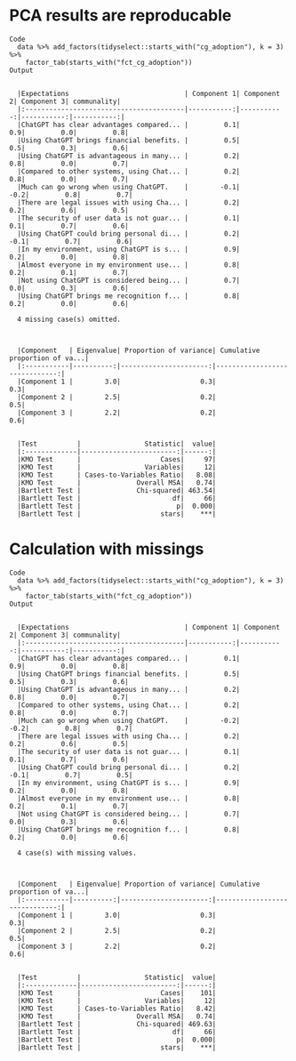 # PCA results are reproducable

    Code
      data %>% add_factors(tidyselect::starts_with("cg_adoption"), k = 3) %>%
        factor_tab(starts_with("fct_cg_adoption"))
    Output
      
      
      |Expectations                             | Component 1| Component 2| Component 3| communality|
      |:----------------------------------------|-----------:|-----------:|-----------:|-----------:|
      |ChatGPT has clear advantages compared... |         0.1|         0.9|         0.0|         0.8|
      |Using ChatGPT brings financial benefits. |         0.5|         0.5|         0.3|         0.6|
      |Using ChatGPT is advantageous in many... |         0.2|         0.8|         0.0|         0.7|
      |Compared to other systems, using Chat... |         0.2|         0.8|         0.0|         0.7|
      |Much can go wrong when using ChatGPT.    |        -0.1|        -0.2|         0.8|         0.7|
      |There are legal issues with using Cha... |         0.2|         0.2|         0.6|         0.5|
      |The security of user data is not guar... |         0.1|         0.1|         0.7|         0.6|
      |Using ChatGPT could bring personal di... |         0.2|        -0.1|         0.7|         0.6|
      |In my environment, using ChatGPT is s... |         0.9|         0.2|         0.0|         0.8|
      |Almost everyone in my environment use... |         0.8|         0.2|         0.1|         0.7|
      |Not using ChatGPT is considered being... |         0.7|         0.0|         0.3|         0.6|
      |Using ChatGPT brings me recognition f... |         0.8|         0.2|         0.0|         0.6|
      
      4 missing case(s) omitted.
      
      
      
      |Component   | Eigenvalue| Proportion of variance| Cumulative proportion of va...|
      |:-----------|----------:|----------------------:|------------------------------:|
      |Component 1 |        3.0|                    0.3|                            0.3|
      |Component 2 |        2.5|                    0.2|                            0.5|
      |Component 3 |        2.2|                    0.2|                            0.6|
      
      
      |Test          |                Statistic|  value|
      |:-------------|------------------------:|------:|
      |KMO Test      |                    Cases|     97|
      |KMO Test      |                Variables|     12|
      |KMO Test      | Cases-to-Variables Ratio|   8.08|
      |KMO Test      |              Overall MSA|   0.74|
      |Bartlett Test |              Chi-squared| 463.54|
      |Bartlett Test |                       df|     66|
      |Bartlett Test |                        p|  0.000|
      |Bartlett Test |                    stars|    ***|

# Calculation with missings

    Code
      data %>% add_factors(tidyselect::starts_with("cg_adoption"), k = 3) %>%
        factor_tab(starts_with("fct_cg_adoption"))
    Output
      
      
      |Expectations                             | Component 1| Component 2| Component 3| communality|
      |:----------------------------------------|-----------:|-----------:|-----------:|-----------:|
      |ChatGPT has clear advantages compared... |         0.1|         0.9|         0.0|         0.8|
      |Using ChatGPT brings financial benefits. |         0.5|         0.5|         0.3|         0.6|
      |Using ChatGPT is advantageous in many... |         0.2|         0.8|         0.0|         0.7|
      |Compared to other systems, using Chat... |         0.2|         0.8|         0.0|         0.7|
      |Much can go wrong when using ChatGPT.    |        -0.2|        -0.2|         0.8|         0.7|
      |There are legal issues with using Cha... |         0.2|         0.2|         0.6|         0.5|
      |The security of user data is not guar... |         0.1|         0.1|         0.7|         0.6|
      |Using ChatGPT could bring personal di... |         0.2|        -0.1|         0.7|         0.5|
      |In my environment, using ChatGPT is s... |         0.9|         0.2|         0.0|         0.8|
      |Almost everyone in my environment use... |         0.8|         0.2|         0.1|         0.7|
      |Not using ChatGPT is considered being... |         0.7|         0.0|         0.3|         0.6|
      |Using ChatGPT brings me recognition f... |         0.8|         0.2|         0.0|         0.6|
      
      4 case(s) with missing values.
      
      
      
      |Component   | Eigenvalue| Proportion of variance| Cumulative proportion of va...|
      |:-----------|----------:|----------------------:|------------------------------:|
      |Component 1 |        3.0|                    0.3|                            0.3|
      |Component 2 |        2.5|                    0.2|                            0.5|
      |Component 3 |        2.2|                    0.2|                            0.6|
      
      
      |Test          |                Statistic|  value|
      |:-------------|------------------------:|------:|
      |KMO Test      |                    Cases|    101|
      |KMO Test      |                Variables|     12|
      |KMO Test      | Cases-to-Variables Ratio|   8.42|
      |KMO Test      |              Overall MSA|   0.74|
      |Bartlett Test |              Chi-squared| 469.63|
      |Bartlett Test |                       df|     66|
      |Bartlett Test |                        p|  0.000|
      |Bartlett Test |                    stars|    ***|


